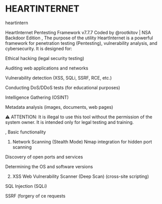 # HEARTINTERNET
heartintern 


HeartInternet Pentesting Framework v7.7.7
Coded by @rootkitov | NSA Backdoor Edition
, The purpose of the utility
HeartInternet is a powerful framework for penetration testing (Pentesting), vulnerability analysis, and cybersecurity. It is designed for:

Ethical hacking (legal security testing)

Auditing web applications and networks

Vulnerability detection (XSS, SQLi, SSRF, RCE, etc.)

Conducting DoS/DDoS tests (for educational purposes)

Intelligence Gathering (OSINT)

Metadata analysis (images, documents, web pages)

⚠ ATTENTION: It is illegal to use this tool without the permission of the system owner. It is intended only for legal testing and training.

, Basic functionality
1. Network Scanning (Stealth Mode)
Nmap integration for hidden port scanning

Discovery of open ports and services

Determining the OS and software versions

2. XSS Web Vulnerability Scanner (Deep Scan)
(cross-site scripting)

SQL Injection (SQLi)

SSRF (forgery of ce requests
